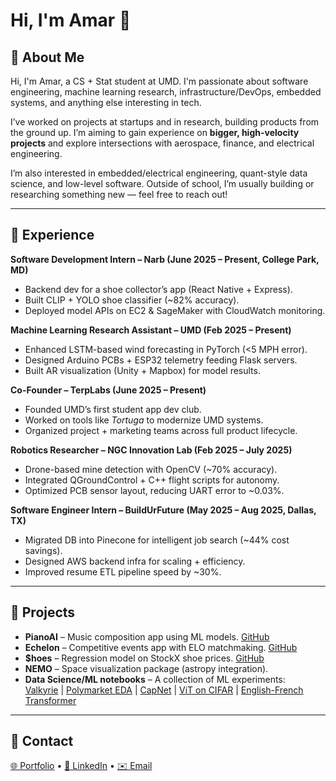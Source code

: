 # Hi, I'm Amar 👋

## 🔹 About Me
Hi, I'm Amar, a CS + Stat student at UMD. I'm passionate about software engineering, machine learning research, infrastructure/DevOps, embedded systems, and anything else interesting in tech.  

I’ve worked on projects at startups and in research, building products from the ground up. I’m aiming to gain experience on **bigger, high-velocity projects** and explore intersections with aerospace, finance, and electrical engineering.  

I’m also interested in embedded/electrical engineering, quant-style data science, and low-level software. Outside of school, I’m usually building or researching something new — feel free to reach out!

---

## 🔹 Experience

**Software Development Intern – Narb (June 2025 – Present, College Park, MD)**  
- Backend dev for a shoe collector’s app (React Native + Express).  
- Built CLIP + YOLO shoe classifier (~82% accuracy).  
- Deployed model APIs on EC2 & SageMaker with CloudWatch monitoring.  

**Machine Learning Research Assistant – UMD (Feb 2025 – Present)**  
- Enhanced LSTM-based wind forecasting in PyTorch (<5 MPH error).  
- Designed Arduino PCBs + ESP32 telemetry feeding Flask servers.  
- Built AR visualization (Unity + Mapbox) for model results.  

**Co-Founder – TerpLabs (June 2025 – Present)**  
- Founded UMD’s first student app dev club.  
- Worked on tools like *Tortuga* to modernize UMD systems.  
- Organized project + marketing teams across full product lifecycle.  

**Robotics Researcher – NGC Innovation Lab (Feb 2025 – July 2025)**  
- Drone-based mine detection with OpenCV (~70% accuracy).  
- Integrated QGroundControl + C++ flight scripts for autonomy.  
- Optimized PCB sensor layout, reducing UART error to ~0.03%.  

**Software Engineer Intern – BuildUrFuture (May 2025 – Aug 2025, Dallas, TX)**  
- Migrated DB into Pinecone for intelligent job search (~44% cost savings).  
- Designed AWS backend infra for scaling + efficiency.  
- Improved resume ETL pipeline speed by ~30%.  

---

## 🔹 Projects
- **PianoAI** – Music composition app using ML models. [GitHub](https://github.com/AmarDhillon05/PianoAi-v2)  
- **Echelon** – Competitive events app with ELO matchmaking. [GitHub](https://github.com/AmarDhillon05/echelon)  
- **$hoes** – Regression model on StockX shoe prices. [GitHub](https://github.com/AmarDhillon05/Shoes)  
- **NEMO** – Space visualization package (astropy integration).  
- **Data Science/ML notebooks** – A collection of ML experiments:  
  [Valkyrie](https://github.com/AmarDhillon05/Valkyrie-Assessment) | 
  [Polymarket EDA](https://github.com/AmarDhillon05/Sif-EDA) | 
  [CapNet](https://github.com/AmarDhillon05/CapNet) | 
  [ViT on CIFAR](https://github.com/AmarDhillon05/Vision-transformer-on-CIFAR-100) | 
  [English-French Transformer](https://github.com/AmarDhillon05/English-to-French-transformer)

---

## 🔹 Contact
[🌐 Portfolio](https://site.adh05.com) • 
[💼 LinkedIn](https://www.linkedin.com/in/amar-dhillon-917537261/) • 
[✉️ Email](mailto:adhillon053@gmail.com)
